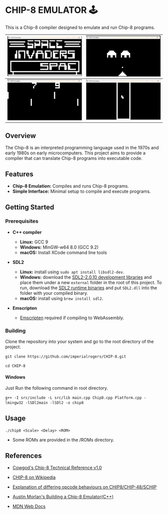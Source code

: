 # CHIP-8 EMULATOR 🕹️

This is a Chip-8 compiler designed to emulate and run Chip-8 programs.

|           ![Space Invaders](images/space-invaders.png)           |     ![Space Invaders Game](images/space-invaders-game.png)     |
| :--------------------------------------------: | :------------------------------------: |
| ![Soccer](images/soccer.png) | ![Tetris](images/Tetris.png) |

## Overview

The Chip-8 is an interpreted programming language used in the 1970s and early 1980s on early microcomputers. This project aims to provide a compiler that can translate Chip-8 programs into executable code.

## Features

- **Chip-8 Emulation:** Compiles and runs Chip-8 programs.
- **Simple Interface:** Minimal setup to compile and execute programs.

## Getting Started

### Prerequisites


- **C++ compiler**

  - **Linux:** GCC 9
  - **Windows:** MinGW-w64 8.0 (GCC 9.2)
  - **macOS:** Install XCode command line tools

- **SDL2**

  - **Linux:** install using `sudo apt install libsdl2-dev`.
  - **Windows:** download the [SDL2-2.0.10 development libraries](https://www.libsdl.org/download-2.0.php) and place them under a new `external` folder in the root of this project. To run, download the [SDL2 runtime binaries](https://www.libsdl.org/download-2.0.php) and put `SDL2.dll` into the folder with your compiled binary.
  - **macOS:** install using `brew install sdl2`.

- **Emscripten**
  - [Emscripten](https://emscripten.org/docs/getting_started/index.html) required if compiling to WebAssembly.
    
### Building
Clone the repository into your system and go to the root directory of the project.
```console
git clone https://github.com/imperialrogers/CHIP-8.git
```

```console
cd CHIP-8
```

#### Windows
Just Run the following command in root directory.

```console
g++ -I src/include -L src/lib main.cpp Chip8.cpp Platform.cpp -lmingw32 -lSDl2main -lSDl2 -o chip8
```

## Usage

`./chip8 <Scale> <Delay> <ROM>`

- Some ROMs are provided in the /ROMs directory.

## References

- [Cowgod's Chip-8 Technical Reference v1.0](http://devernay.free.fr/hacks/chip8/C8TECH10.HTM)

- [CHIP-8 on Wikipedia](https://en.wikipedia.org/wiki/CHIP-8)

- [Explanation of differing opcode behaviours on CHIP8/CHIP-48/SCHIP](https://www.reddit.com/r/programming/comments/3ca4ry/writing_a_chip8_interpreteremulator_in_c14_10/csuepjm/)

- [Austin Morlan's Building a Chip-8 Emulator(C++)](https://austinmorlan.com/posts/chip8_emulator/#source-code)

- [MDN Web Docs](https://developer.mozilla.org/en-US/docs/WebAssembly/C_to_wasm)
